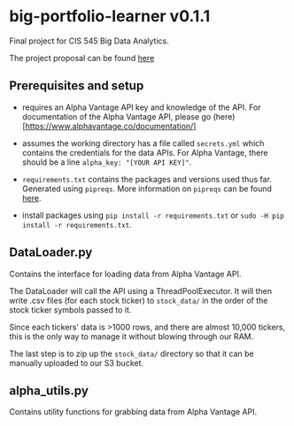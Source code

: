 # big-portfolio-learner v0.1.1

Final project for CIS 545 Big Data Analytics. 

The project proposal can be found [here](https://docs.google.com/document/d/1jpFaxwhn7syQj1THJNVp7wHw0W0kc132rCYXXk73hac/edit?usp=sharing)

## Prerequisites and setup

- requires an Alpha Vantage API key and knowledge of the API. For documentation of the Alpha Vantage API, please go (here)[https://www.alphavantage.co/documentation/]

- assumes the working directory has a file called `secrets.yml` which contains the credentials for the data APIs. For Alpha Vantage, there should be a line `alpha_key: "[YOUR API KEY]"`.

- `requirements.txt` contains the packages and versions used thus far. Generated using `pipreqs`. More information on `pipreqs` can be found [here](https://github.com/bndr/pipreqs).

- install packages using `pip install -r requirements.txt` or `sudo -H pip install -r requirements.txt`.

## DataLoader.py

Contains the interface for loading data from Alpha Vantage API.

The DataLoader will call the API using a ThreadPoolExecutor. It will then write .csv files (for each stock ticker) to `stock_data/` in the order of the stock ticker symbols passed to it.

Since each tickers' data is >1000 rows, and there are almost 10,000 tickers, this is the only way to manage it without blowing through our RAM.

The last step is to zip up the `stock_data/` directory so that it can be manually uploaded to our S3 bucket.

## alpha_utils.py

Contains utility functions for grabbing data from Alpha Vantage API.
